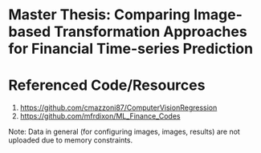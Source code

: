 # Master Thesis: Comparing Image-based Transformation Approaches for Financial Time-series Prediction


# Referenced Code/Resources

1. https://github.com/cmazzoni87/ComputerVisionRegression
2. https://github.com/mfrdixon/ML_Finance_Codes

Note: Data in general (for configuring images, images, results) are not uploaded due to memory constraints. 
